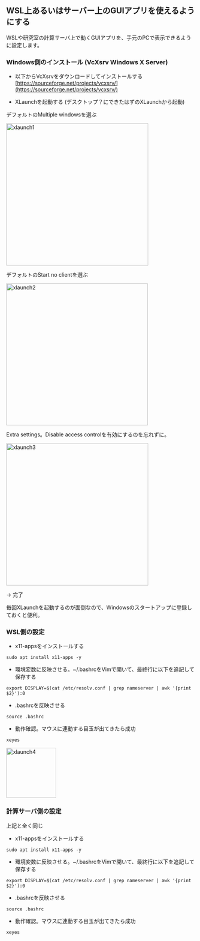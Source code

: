 ## WSL上あるいはサーバー上のGUIアプリを使えるようにする
WSLや研究室の計算サーバ上で動くGUIアプリを、手元のPCで表示できるように設定します。

### Windows側のインストール (VcXsrv Windows X Server)
- 以下からVcXsrvをダウンロードしてインストールする
[https://sourceforge.net/projects/vcxsrv/](https://sourceforge.net/projects/vcxsrv/)

- XLaunchを起動する (デスクトップ？にできたはずのXLaunchから起動)

デフォルトのMultiple windowsを選ぶ

<img width="379" alt="xlaunch1" src="https://user-images.githubusercontent.com/64639043/204116530-96f97bdd-495c-4a7d-86c2-529dcbd169db.png">

デフォルトのStart no clientを選ぶ

<img width="378" alt="xlaunch2" src="https://user-images.githubusercontent.com/64639043/204116532-ff978a62-4c26-4c52-bb38-c3a61850a5bf.png">

Extra settings。Disable access controlを有効にするのを忘れずに。

<img width="379" alt="xlaunch3" src="https://user-images.githubusercontent.com/64639043/204116534-5348c899-7bac-4cd8-8242-92b09f76ced7.png">

→ 完了

毎回XLaunchを起動するのが面倒なので、Windowsのスタートアップに登録しておくと便利。

### WSL側の設定
- x11-appsをインストールする
```
sudo apt install x11-apps -y
```
- 環境変数に反映させる。~/.bashrcをVimで開いて、最終行に以下を追記して保存する
```
export DISPLAY=$(cat /etc/resolv.conf | grep nameserver | awk '{print $2}'):0
```
- .bashrcを反映させる
```
source .bashrc
```

- 動作確認。マウスに連動する目玉が出てきたら成功
```
xeyes
```
<img width="133" alt="xlaunch4" src="https://user-images.githubusercontent.com/64639043/204118509-92d7c6c8-0a77-45ad-9989-8eff1024dccf.png">

### 計算サーバ側の設定
上記と全く同じ
- x11-appsをインストールする
```
sudo apt install x11-apps -y
```
- 環境変数に反映させる。~/.bashrcをVimで開いて、最終行に以下を追記して保存する
```
export DISPLAY=$(cat /etc/resolv.conf | grep nameserver | awk '{print $2}'):0
```
- .bashrcを反映させる
```
source .bashrc
```

- 動作確認。マウスに連動する目玉が出てきたら成功
```
xeyes
```


